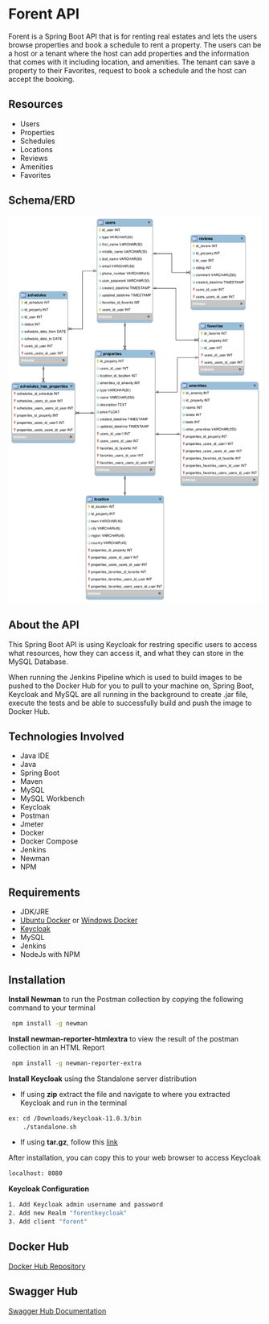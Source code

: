 # Forent API

Forent is a Spring Boot API that is for renting real estates and lets the users browse properties and book a schedule to rent a property. The users can be a host or a tenant where the host can add properties and the information that comes with it including location, and amenities. The tenant can save a property to their Favorites, request to book a schedule and the host can accept the booking.

## Resources
- Users
- Properties
- Schedules
- Locations
- Reviews
- Amenities
- Favorites

## Schema/ERD
![Forent_ERD](https://github.com/DevQui/forent/blob/feature1/forent_database_erd.png?raw=true)


## About the API
This Spring Boot API is using Keycloak for restring specific users to access what resources, how they can access it, and what they can store in the MySQL Database.

When running the Jenkins Pipeline which is used to build images to be pushed to the Docker Hub for you to pull to your machine on, Spring Boot, Keycloak and MySQL are all running in the background to create .jar file, execute the tests and be able to successfully build and push the image to Docker Hub.

## Technologies Involved  
- Java IDE
- Java
- Spring Boot
- Maven 
- MySQL
- MySQL Workbench
- Keycloak
- Postman
- Jmeter
- Docker
- Docker Compose
- Jenkins
- Newman
- NPM



## Requirements
- JDK/JRE
- [Ubuntu Docker](https://docs.docker.com/engine/install/ubuntu/) or [Windows Docker](https://docs.docker.com/docker-for-windows/install/)
- [Keycloak](https://www.keycloak.org/downloads.html)
- MySQL
- Jenkins
- NodeJs with NPM

## Installation
**Install Newman**  to run the Postman collection by copying the following command to your terminal

```bash
 npm install -g newman
```

**Install newman-reporter-htmlextra** to view the result of the postman collection in an HTML Report
```bash
 npm install -g newman-reporter-extra
```

**Install Keycloak** using the Standalone server distribution
- If using **zip** extract the file and navigate to where you extracted Keycloak and run in the terminal
```bash
ex: cd /Downloads/keycloak-11.0.3/bin
    ./standalone.sh
```
- If using **tar.gz**, follow this [link](https://medium.com/@hasnat.saeed/setup-keycloak-server-on-ubuntu-18-04-ed8c7c79a2d9)

After installation, you can copy this to your web browser to access Keycloak
```bash
localhost: 8080
```

**Keycloak Configuration** 
```bash
1. Add Keycloak admin username and password
2. Add new Realm "forentkeycloak"
3. Add client "forent"
```

## Docker Hub
[Docker Hub Repository](https://hub.docker.com/repository/docker/dquisido/forent)

## Swagger Hub
[Swagger Hub Documentation](https://app.swaggerhub.com/apis/DevQui/ForRentAPI/1.0.0)
